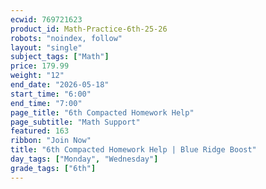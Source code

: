 ```yaml
---
ecwid: 769721623
product_id: Math-Practice-6th-25-26
robots: "noindex, follow"
layout: "single"
subject_tags: ["Math"]
price: 179.99
weight: "12"
end_date: "2026-05-18"
start_time: "6:00"
end_time: "7:00"
page_title: "6th Compacted Homework Help"
page_subtitle: "Math Support"
featured: 163
ribbon: "Join Now"
title: "6th Compacted Homework Help | Blue Ridge Boost"
day_tags: ["Monday", "Wednesday"]
grade_tags: ["6th"]
---
```

